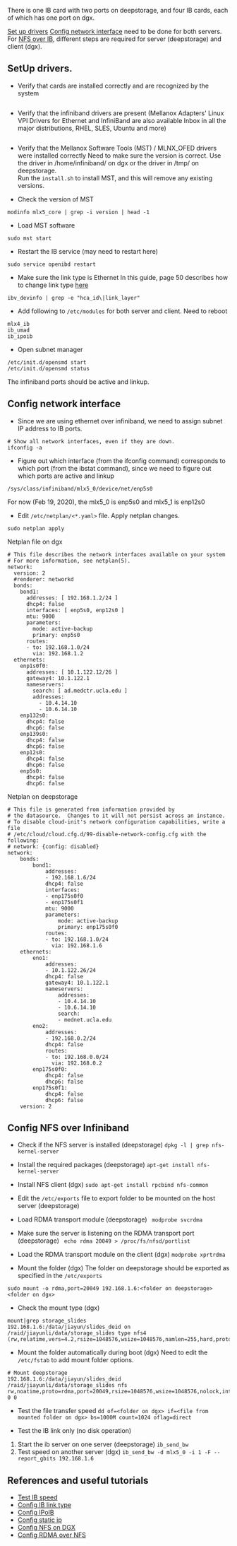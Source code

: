 There is one IB card with two ports on deepstorage, and four IB cards, each of which has one port on dgx. 

[Set up drivers](#setupdriver) [Config network interface](#config_network) need to be done for both servers. 
For [NFS over IB](#nfs_over_ib), different steps are required for server (deepstorage) and client (dgx).
## SetUp drivers<a name="setupdriver"></a>.  
- Verify that cards are installed correctly and are recognized by the system
```lspci | grep -i mellanox
```

- Verify that the infiniband drivers are present (Mellanox Adapters' Linux VPI Drivers for Ethernet and InfiniBand 
are also available Inbox in all the major distributions, RHEL, SLES, Ubuntu and more)
```lsmod | grep -i ib_
```

- Verify that the Mellanox Software Tools (MST) / MLNX_OFED drivers were installed correctly
Need to make sure the version is correct. Use the driver in /home/infiniband/ on dgx or the driver in /tmp/ on deepstorage.  
Run the ``install.sh`` to install MST, and this will remove any existing versions.  

- Check the version of MST 
```
modinfo mlx5_core | grep -i version | head -1
```

- Load MST software
```
sudo mst start
```

- Restart the IB service (may need to restart here)
```
sudo service openibd restart
```

- Make sure the link type is Ethernet
In this guide, page 50 describes how to change link type [here](https://images.nvidia.com/content/technologies/deep-learning/pdf/DGX-1-UserGuide.pdf)
```
ibv_devinfo | grep -e "hca_id\|link_layer"
```

- Add following to ``/etc/modules`` for both server and client. Need to reboot
```
mlx4_ib
ib_umad
ib_ipoib
```

- Open subnet manager
```
/etc/init.d/opensmd start
/etc/init.d/opensmd status
```

The infiniband ports should be active and linkup.

## Config network interface <a name="config_network"></a>
- Since we are using ethernet over infiniband, we need to assign subnet IP address to IB ports.
```
# Show all network interfaces, even if they are down. 
ifconfig -a
```

- Figure out which interface (from the ifconfig command) corresponds to which port (from the ibstat command), since we
need to figure out which ports are active and linkup
```
/sys/class/infiniband/mlx5_0/device/net/enp5s0
```
For now (Feb 19, 2020), the mlx5_0 is enp5s0 and mlx5_1 is enp12s0

- Edit ``/etc/netplan/<*.yaml>`` file. Apply netplan changes.
```
sudo netplan apply
```

Netplan file on dgx
```
# This file describes the network interfaces available on your system
# For more information, see netplan(5).
network:
  version: 2
  #renderer: networkd
  bonds:
    bond1:
      addresses: [ 192.168.1.2/24 ]
      dhcp4: false
      interfaces: [ enp5s0, enp12s0 ]
      mtu: 9000  
      parameters:
        mode: active-backup
        primary: enp5s0
      routes:
      - to: 192.168.1.0/24
        via: 192.168.1.2
  ethernets:
    enp1s0f0:
      addresses: [ 10.1.122.12/26 ]
      gateway4: 10.1.122.1
      nameservers:
        search: [ ad.medctr.ucla.edu ]
        addresses:
          - 10.4.14.10
          - 10.6.14.10
    enp132s0:
      dhcp4: false
      dhcp6: false
    enp139s0:
      dhcp4: false
      dhcp6: false
    enp12s0:
      dhcp4: false
      dhcp6: false
    enp5s0:
      dhcp4: false
      dhcp6: false
```

Netplan on deepstorage
```
# This file is generated from information provided by
# the datasource.  Changes to it will not persist across an instance.
# To disable cloud-init's network configuration capabilities, write a file
# /etc/cloud/cloud.cfg.d/99-disable-network-config.cfg with the following:
# network: {config: disabled}
network:
    bonds:
        bond1:
            addresses:
            - 192.168.1.6/24
            dhcp4: false
            interfaces:
            - enp175s0f0
            - enp175s0f1
            mtu: 9000
            parameters:
                mode: active-backup
                primary: enp175s0f0
            routes:
            - to: 192.168.1.0/24
              via: 192.168.1.6
    ethernets:
        eno1:
            addresses:
            - 10.1.122.26/24
            dhcp4: false
            gateway4: 10.1.122.1
            nameservers:
                addresses:
                - 10.4.14.10
                - 10.6.14.10
                search:
                - mednet.ucla.edu
        eno2:
            addresses:
            - 192.168.0.2/24   
            dhcp4: false
            routes:
            - to: 192.168.0.0/24
              via: 192.168.0.2
        enp175s0f0:
            dhcp4: false
            dhcp6: false
        enp175s0f1:
            dhcp4: false
            dhcp6: false
    version: 2
```
## Config NFS over Infiniband <a name="nfs_over_ib"></a>
- Check if the NFS server is installed (deepstorage)
```dpkg -l | grep nfs-kernel-server```

- Install the required packages (deepstorage)
```apt-get install nfs-kernel-server```

- Install NFS client (dgx)
```sudo apt-get install rpcbind nfs-common```

- Edit the ``/etc/exports`` file to export folder to be mounted on the host server (deepstorage)

- Load RDMA transport module (deepstorage)
``` modprobe svcrdma```

- Make sure the server is listening on the RDMA transport port (deepstorage)
``` echo rdma 20049 > /proc/fs/nfsd/portlist```

- Load the RDMA transport module on the client (dgx)
```modprobe xprtrdma```

- Mount the folder (dgx)
The folder on deepstorage should be exported as specified in the ``/etc/exports``
```
sudo mount -o rdma,port=20049 192.168.1.6:<folder on deepstorage> <folder on dgx>
```

- Check the mount type (dgx)
```
mount|grep storage_slides
192.168.1.6:/data/jiayun/slides_deid on /raid/jiayunli/data/storage_slides type nfs4 (rw,relatime,vers=4.2,rsize=1048576,wsize=1048576,namlen=255,hard,proto=rdma,port=20049,timeo=600,retrans=2,sec=sys,clientaddr=192.168.1.2,local_lock=none,addr=192.168.1.6)
```

- Mount the folder automatically during boot (dgx)
Need to edit the ``/etc/fstab`` to add mount folder options.

```
# Mount deepstorage
192.168.1.6:/data/jiayun/slides_deid /raid/jiayunli/data/storage_slides nfs rw,noatime,proto=rdma,port=20049,rsize=1048576,wsize=1048576,nolock,intr,fsc,nofail 0 0
```

- Test the file transfer speed
```dd of=<folder on dgx> if=<file from mounted folder on dgx> bs=1000M count=1024 oflag=direct```

- Test the IB link only (no disk operation)
1) Start the ib server on one server (deepstorage) ``ib_send_bw``
2) Test speed on another server (dgx) ``ib_send_bw -d mlx5_0 -i 1 -F --report_gbits 192.168.1.6``

## References and useful tutorials
- [Test IB speed](https://community.mellanox.com/s/article/ib-send-bw)
- [Config IB link type](https://docs.nvidia.com/dgx/dgx1-user-guide/configuring-managing-dgx1.html#infiniband-port-changing)
- [Config IPoIB](https://furneaux.ca/wiki/IPoIB)
- [Config static ip](https://websiteforstudents.com/configure-static-ip-addresses-on-ubuntu-18-04-beta/)
- [Config NFS on DGX](https://docs.nvidia.com/dgx/dgx1-user-guide/preparing-for-using-containers.html#setting-up-nfs)
- [Config RDMA over NFS](https://community.mellanox.com/s/article/howto-configure-nfs-over-rdma--roce-x)